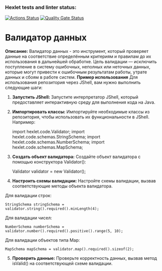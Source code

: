 ### Hexlet tests and linter status:
[![Actions Status](https://github.com/F-Jahura/java-project-78/actions/workflows/hexlet-check.yml/badge.svg)](https://github.com/F-Jahura/java-project-78/actions)
[![Quality Gate Status](https://sonarcloud.io/api/project_badges/measure?project=F-Jahura_java-project-78&metric=alert_status)](https://sonarcloud.io/summary/new_code?id=F-Jahura_java-project-78)
# Валидатор данных
**Описание:**
 Валидатор данных - это инструмент, который проверяет данные на соответствие определённым критериям и правилам до их использования в дальнейшей обработке. Цель валидации — исключить поступление в систему ошибочных, неполных или неточных данных, которые могут привести к ошибочным результатам работы, утрате данных и сбоям в работе систем.
**Пример использования**
Для использования репозитория через JShell, вам нужно выполнить следующие шаги:
1.  **Запустить JShell:** Запустите интерпретатор JShell, который предоставляет интерактивную среду для выполнения кода на Java.
2.  **Импортировать классы:** Импортируйте необходимые классы из репозитория, чтобы использовать их функциональности в JShell. Например:
  
    import hexlet.code.Validator;
    import hexlet.code.schemas.StringSchema;
    import hexlet.code.schemas.NumberSchema;
    import hexlet.code.schemas.MapSchema;
    
3.  **Создать объект валидатора:** Создайте объект валидатора с помощью конструктора Validator():

    Validator validator = new Validator();

4.  **Настроить схемы валидации:** Настройте схемы валидации, вызвав соответствующие методы объекта валидатора.     

Для валидации строк:

    StringSchema stringSchema = validator.string().required().minLength(4);

Для валидации чисел:

    NumberSchema numberSchema = validator.number().required().positive().range(5, 10);

Для валидации объектов типа Map:

    MapSchema mapSchema = validator.map().required().sizeof(2);

5.  **Проверить данные:** Проверьте корректность данных, вызвав метод isValid() на соответствующей схеме валидации. 